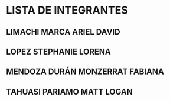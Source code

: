 # LISTA DE INTEGRANTES
## LIMACHI MARCA ARIEL DAVID 
## LOPEZ STEPHANIE LORENA
## MENDOZA DURÁN MONZERRAT FABIANA 
## TAHUASI PARIAMO MATT LOGAN   
